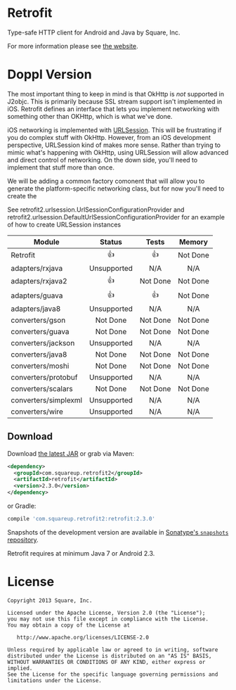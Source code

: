 Retrofit
========

Type-safe HTTP client for Android and Java by Square, Inc.

For more information please see [the website][1].

# Doppl Version

The most important thing to keep in mind is that OkHttp is *not* supported in
J2objc. This is primarily because SSL stream support isn't implemented in iOS.
Retrofit defines an interface that lets you implement networking with something
other than OKHttp, which is what we've done.

iOS networking is implemented with [URLSession][3]. This will be frustrating if you do complex stuff with OkHttp.
However, from an iOS development perspective, URLSession kind of makes more sense. Rather than trying
to mimic what's happening with OkHttp, using URLSession will allow advanced and direct control
of networking. On the down side, you'll need to implement that stuff more than once.

We will be adding a common factory comonent that will allow you to generate the platform-specific
networking class, but for now you'll need to create the

See retrofit2.urlsession.UrlSessionConfigurationProvider and retrofit2.urlsession.DefaultUrlSessionConfigurationProvider
for an example of how to create URLSession instances

| Module        | Status        | Tests  | Memory  |
| ------------- |:-------------:| :------:|:--------:|
| Retrofit      | 👍            | 👍     | Not Done |
| adapters/rxjava        | Unsupported    | N/A    | N/A      |
| adapters/rxjava2       | 👍             | Not Done     | Not Done |
| adapters/guava         | 👍             | 👍     | Not Done |
| adapters/java8         | Unsupported    | N/A    | N/A      |
| converters/gson        | Not Done       | Not Done     | Not Done |
| converters/guava       | Not Done       | Not Done     | Not Done |
| converters/jackson     | Unsupported    | N/A    | N/A      |
| converters/java8       | Not Done       | Not Done     | Not Done |
| converters/moshi       | Not Done       | Not Done     | Not Done |
| converters/protobuf    | Unsupported    | N/A    | N/A      |
| converters/scalars     | Not Done       | Not Done     | Not Done |
| converters/simplexml   | Unsupported    | N/A    | N/A      |
| converters/wire        | Unsupported    | N/A    | N/A      |



Download
--------

Download [the latest JAR][2] or grab via Maven:
```xml
<dependency>
  <groupId>com.squareup.retrofit2</groupId>
  <artifactId>retrofit</artifactId>
  <version>2.3.0</version>
</dependency>
```
or Gradle:
```groovy
compile 'com.squareup.retrofit2:retrofit:2.3.0'
```

Snapshots of the development version are available in [Sonatype's `snapshots` repository][snap].

Retrofit requires at minimum Java 7 or Android 2.3.



License
=======

    Copyright 2013 Square, Inc.

    Licensed under the Apache License, Version 2.0 (the "License");
    you may not use this file except in compliance with the License.
    You may obtain a copy of the License at

       http://www.apache.org/licenses/LICENSE-2.0

    Unless required by applicable law or agreed to in writing, software
    distributed under the License is distributed on an "AS IS" BASIS,
    WITHOUT WARRANTIES OR CONDITIONS OF ANY KIND, either express or implied.
    See the License for the specific language governing permissions and
    limitations under the License.


 [1]: http://square.github.io/retrofit/
 [2]: https://search.maven.org/remote_content?g=com.squareup.retrofit2&a=retrofit&v=LATEST
 [3]: https://developer.apple.com/documentation/foundation/urlsession
 [snap]: https://oss.sonatype.org/content/repositories/snapshots/
